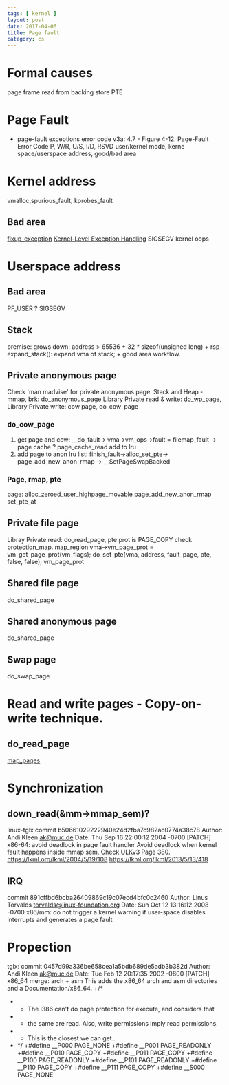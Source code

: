 ```yaml
---
tags: [ kernel ] 
layout: post
date: 2017-04-06
title: Page fault
category: cs
---
```


# Formal causes
page frame
read from backing store
PTE
# Page Fault
* page-fault exceptions error code
v3a: 4.7 - Figure 4-12. Page-Fault Error Code
P, W/R, U/S, I/D, RSVD
user/kernel mode, kerne space/userspace address, good/bad area

# Kernel address
vmalloc,spurious_fault, kprobes_fault
## Bad area
[fixup_exception](https://www.kernel.org/doc/Documentation/x86/exception-tables.txt)
[Kernel-Level Exception Handling](https://www.linuxjournal.com/article/2135)
SIGSEGV 
kernel oops 

# Userspace address
## Bad area
PF_USER ? SIGSEGV
## Stack
premise: grows down: address > 65536 + 32 * sizeof(unsigned long) + rsp
expand_stack(): expand vma of stack; + good area workflow.
## Private anonymous page
Check 'man madvise' for private anonymous page.
Stack and Heap - mmap, brk: do_anonymous_page 
Library Private read & write: do_wp_page, 
Library Private write: cow page, do_cow_page
### do_cow_page
1. get page and cow:  __do_fault-> vma->vm_ops->fault = filemap_fault -> page cache ? page_cache_read add to lru
2. add page to anon lru list: finish_fault->alloc_set_pte-> page_add_new_anon_rmap -> __SetPageSwapBacked
### Page, rmap, pte
page: alloc_zeroed_user_highpage_movable
page_add_new_anon_rmap
set_pte_at
## Private file page
Libray Private  read: do_read_page, pte prot is PAGE_COPY check protection_map.
map_region         vma->vm_page_prot = vm_get_page_prot(vm_flags);
do_set_pte(vma, address, fault_page, pte, false, false); vm_page_prot
## Shared file page
do_shared_page
## Shared anonymous page
do_shared_page
## Swap page
do_swap_page

# Read and write pages - Copy-on-write technique.
## do_read_page
[map_pages](https://lwn.net/Articles/588802/)

# Synchronization
## down_read(&mm->mmap_sem)?
linux-tglx
commit b50661029222940e24d2fba7c982ac0774a38c78
Author: Andi Kleen <ak@muc.de>
Date:   Thu Sep 16 22:00:12 2004 -0700
    [PATCH] x86-64: avoid deadlock in page fault handler
    Avoid deadlock when kernel fault happens inside mmap sem.
Check ULKv3 Page 380.
https://lkml.org/lkml/2004/5/19/108
https://lkml.org/lkml/2013/5/13/418
## IRQ
commit 891cffbd6bcba26409869c19c07ecd4bfc0c2460
Author: Linus Torvalds <torvalds@linux-foundation.org>
Date:   Sun Oct 12 13:16:12 2008 -0700
    x86/mm: do not trigger a kernel warning if user-space disables interrupts and generates a page fault

# Propection
tglx: commit 0457d99a336be658cea1a5bdb689de5adb3b382d
Author: Andi Kleen <ak@muc.de>
Date:   Tue Feb 12 20:17:35 2002 -0800
    [PATCH] x86_64 merge: arch + asm
    This adds the x86_64 arch and asm directories and a Documentation/x86_64.
+/*
+ * The i386 can't do page protection for execute, and considers that
+ * the same are read. Also, write permissions imply read permissions.
+ * This is the closest we can get..
+ */
+#define __P000 PAGE_NONE
+#define __P001 PAGE_READONLY
+#define __P010 PAGE_COPY
+#define __P011 PAGE_COPY
+#define __P100 PAGE_READONLY
+#define __P101 PAGE_READONLY
+#define __P110 PAGE_COPY
+#define __P111 PAGE_COPY
+#define __S000 PAGE_NONE
